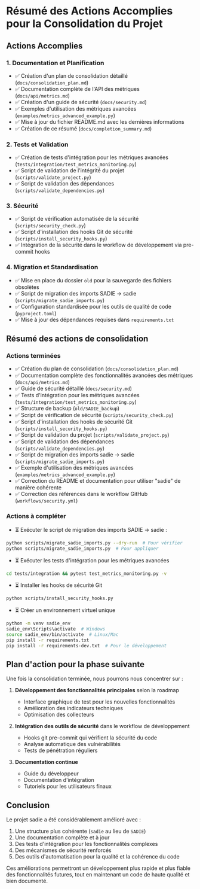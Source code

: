 # Résumé des Actions Accomplies pour la Consolidation du Projet

## Actions Accomplies

### 1. Documentation et Planification

- ✅ Création d'un plan de consolidation détaillé (`docs/consolidation_plan.md`)
- ✅ Documentation complète de l'API des métriques (`docs/api/metrics.md`)
- ✅ Création d'un guide de sécurité (`docs/security.md`)
- ✅ Exemples d'utilisation des métriques avancées (`examples/metrics_advanced_example.py`)
- ✅ Mise à jour du fichier README.md avec les dernières informations
- ✅ Création de ce résumé (`docs/completion_summary.md`)

### 2. Tests et Validation

- ✅ Création de tests d'intégration pour les métriques avancées (`tests/integration/test_metrics_monitoring.py`)
- ✅ Script de validation de l'intégrité du projet (`scripts/validate_project.py`)
- ✅ Script de validation des dépendances (`scripts/validate_dependencies.py`)

### 3. Sécurité

- ✅ Script de vérification automatisée de la sécurité (`scripts/security_check.py`)
- ✅ Script d'installation des hooks Git de sécurité (`scripts/install_security_hooks.py`)
- ✅ Intégration de la sécurité dans le workflow de développement via pre-commit hooks

### 4. Migration et Standardisation

- ✅ Mise en place du dossier `old` pour la sauvegarde des fichiers obsolètes
- ✅ Script de migration des imports SADIE → sadie (`scripts/migrate_sadie_imports.py`)
- ✅ Configuration standardisée pour les outils de qualité de code (`pyproject.toml`)
- ✅ Mise à jour des dépendances requises dans `requirements.txt`

## Résumé des actions de consolidation 

### Actions terminées

- ✅ Création du plan de consolidation (`docs/consolidation_plan.md`)
- ✅ Documentation complète des fonctionnalités avancées des métriques (`docs/api/metrics.md`)
- ✅ Guide de sécurité détaillé (`docs/security.md`)
- ✅ Tests d'intégration pour les métriques avancées (`tests/integration/test_metrics_monitoring.py`)
- ✅ Structure de backup (`old/SADIE_backup`)
- ✅ Script de vérification de sécurité (`scripts/security_check.py`)
- ✅ Script d'installation des hooks de sécurité Git (`scripts/install_security_hooks.py`)
- ✅ Script de validation du projet (`scripts/validate_project.py`)
- ✅ Script de validation des dépendances (`scripts/validate_dependencies.py`)
- ✅ Script de migration des imports sadie → sadie (`scripts/migrate_sadie_imports.py`)
- ✅ Exemple d'utilisation des métriques avancées (`examples/metrics_advanced_example.py`)
- ✅ Correction du README et documentation pour utiliser "sadie" de manière cohérente
- ✅ Correction des références dans le workflow GitHub (`workflows/security.yml`)

### Actions à compléter

- ⏳ Exécuter le script de migration des imports SADIE → sadie :
```bash
python scripts/migrate_sadie_imports.py --dry-run  # Pour vérifier
python scripts/migrate_sadie_imports.py  # Pour appliquer
```

- ⏳ Exécuter les tests d'intégration pour les métriques avancées
```bash
cd tests/integration && pytest test_metrics_monitoring.py -v
```

- ⏳ Installer les hooks de sécurité Git
```bash
python scripts/install_security_hooks.py
```

- ⏳ Créer un environnement virtuel unique
```bash
python -m venv sadie_env
sadie_env\Scripts\activate  # Windows
source sadie_env/bin/activate  # Linux/Mac
pip install -r requirements.txt
pip install -r requirements-dev.txt  # Pour le développement
```

## Plan d'action pour la phase suivante

Une fois la consolidation terminée, nous pourrons nous concentrer sur :

1. **Développement des fonctionnalités principales** selon la roadmap
   - Interface graphique de test pour les nouvelles fonctionnalités
   - Amélioration des indicateurs techniques 
   - Optimisation des collecteurs

2. **Intégration des outils de sécurité** dans le workflow de développement
   - Hooks git pre-commit qui vérifient la sécurité du code
   - Analyse automatique des vulnérabilités
   - Tests de pénétration réguliers

3. **Documentation continue**
   - Guide du développeur 
   - Documentation d'intégration
   - Tutoriels pour les utilisateurs finaux

## Conclusion

Le projet sadie a été considérablement amélioré avec :

1. Une structure plus cohérente (`sadie` au lieu de `SADIE`)
2. Une documentation complète et à jour
3. Des tests d'intégration pour les fonctionnalités complexes
4. Des mécanismes de sécurité renforcés
5. Des outils d'automatisation pour la qualité et la cohérence du code

Ces améliorations permettront un développement plus rapide et plus fiable des fonctionnalités futures, tout en maintenant un code de haute qualité et bien documenté. 